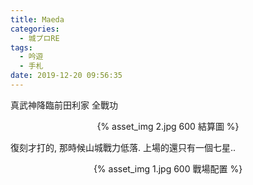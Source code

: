 ```yaml
---
title: Maeda
categories:
  - 城プロRE
tags:
  - 吟遊
  - 手札
date: 2019-12-20 09:56:35
---
```

真武神降臨前田利家 全戰功
<center>{% asset_img 2.jpg 600 結算圖 %}</center>

復刻才打的, 那時候山城戰力低落. 上場的還只有一個七星..

<center>{% asset_img 1.jpg 600 戰場配置 %}</center>

